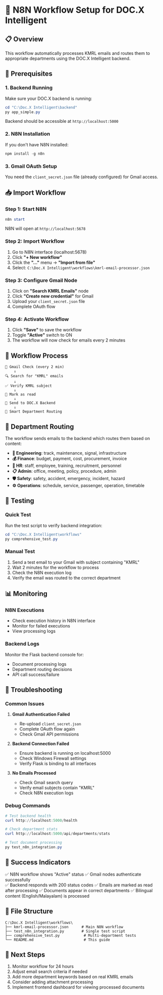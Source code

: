 # 🚀 N8N Workflow Setup for DOC.X Intelligent

## 📋 Overview
This workflow automatically processes KMRL emails and routes them to appropriate departments using the DOC.X Intelligent backend.

## 🔧 Prerequisites

### 1. Backend Running
Make sure your DOC.X backend is running:
```powershell
cd "C:\Doc.X Intelligent\backend"
py app_simple.py
```
Backend should be accessible at `http://localhost:5000`

### 2. N8N Installation
If you don't have N8N installed:
```powershell
npm install -g n8n
```

### 3. Gmail OAuth Setup
You need the `client_secret.json` file (already configured) for Gmail access.

## 📥 Import Workflow

### Step 1: Start N8N
```powershell
n8n start
```
N8N will open at `http://localhost:5678`

### Step 2: Import Workflow
1. Go to N8N interface (localhost:5678)
2. Click **"+ New workflow"**
3. Click the **"..."** menu → **"Import from file"**
4. Select: `C:\Doc.X Intelligent\workflows\kmrl-email-processor.json`

### Step 3: Configure Gmail Node
1. Click on **"Search KMRL Emails"** node
2. Click **"Create new credential"** for Gmail
3. Upload your `client_secret.json` file
4. Complete OAuth flow

### Step 4: Activate Workflow
1. Click **"Save"** to save the workflow
2. Toggle **"Active"** switch to ON
3. The workflow will now check for emails every 2 minutes

## 🔄 Workflow Process

```
📧 Gmail Check (every 2 min)
    ↓
🔍 Search for "KMRL" emails 
    ↓
✅ Verify KMRL subject
    ↓
📖 Mark as read
    ↓
🚀 Send to DOC.X Backend
    ↓
🎯 Smart Department Routing
```

## 🎯 Department Routing

The workflow sends emails to the backend which routes them based on content:

- **🔧 Engineering**: track, maintenance, signal, infrastructure
- **💰 Finance**: budget, payment, cost, procurement, invoice
- **👥 HR**: staff, employee, training, recruitment, personnel
- **📋 Admin**: office, meeting, policy, procedure, admin
- **🛡️ Safety**: safety, accident, emergency, incident, hazard
- **⚙️ Operations**: schedule, service, passenger, operation, timetable

## 🧪 Testing

### Quick Test
Run the test script to verify backend integration:
```powershell
cd "C:\Doc.X Intelligent\workflows"
py comprehensive_test.py
```

### Manual Test
1. Send a test email to your Gmail with subject containing "KMRL"
2. Wait 2 minutes for the workflow to process
3. Check the N8N execution log
4. Verify the email was routed to the correct department

## 📊 Monitoring

### N8N Executions
- Check execution history in N8N interface
- Monitor for failed executions
- View processing logs

### Backend Logs
Monitor the Flask backend console for:
- Document processing logs
- Department routing decisions
- API call success/failure

## 🔧 Troubleshooting

### Common Issues

1. **Gmail Authentication Failed**
   - Re-upload `client_secret.json`
   - Complete OAuth flow again
   - Check Gmail API permissions

2. **Backend Connection Failed**
   - Ensure backend is running on localhost:5000
   - Check Windows Firewall settings
   - Verify Flask is binding to all interfaces

3. **No Emails Processed**
   - Check Gmail search query
   - Verify email subjects contain "KMRL"
   - Check N8N execution logs

### Debug Commands
```powershell
# Test backend health
curl http://localhost:5000/health

# Check department stats
curl http://localhost:5000/api/departments/stats

# Test document processing
py test_n8n_integration.py
```

## 🎉 Success Indicators

✅ N8N workflow shows "Active" status
✅ Gmail nodes authenticate successfully  
✅ Backend responds with 200 status codes
✅ Emails are marked as read after processing
✅ Documents appear in correct departments
✅ Bilingual content (English/Malayalam) is processed

## 📁 File Structure
```
C:\Doc.X Intelligent\workflows\
├── kmrl-email-processor.json      # Main N8N workflow
├── test_n8n_integration.py        # Single test script
├── comprehensive_test.py           # Multi-department tests
└── README.md                       # This guide
```

## 🔄 Next Steps
1. Monitor workflow for 24 hours
2. Adjust email search criteria if needed
3. Add more department keywords based on real KMRL emails
4. Consider adding attachment processing
5. Implement frontend dashboard for viewing processed documents